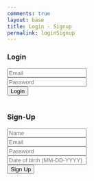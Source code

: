 ```yaml
---
comments: true
layout: base
title: Login - Signup
permalink: loginSignup
---
```


<div class="login-container">
    <div class="card">
        <h3>Login</h3>
        <div class="Email">
            <input id="signInEmailInput" class="input" placeholder="Email">
        </div>
        <div class="Password">
            <input id="signInPasswordInput" class="input" placeholder="Password">
        </div>
        <div class="Buttons">
            <button class="signInButton" onclick="login_user()">Login</button>
        </div>
    </div>
</div>

<br>

<div class="login-container">
    <div class="card2">
        <h3>Sign-Up</h3>
        <div class="Name">
            <input id="signUpNameInput" class="input" placeholder="Name">
        </div>
        <div class="Email">
            <input id="signUpEmailInput" class="input" placeholder="Email">
        </div>
        <div class="Password">
            <input id="signUpPasswordInput" type="password" class="input" placeholder="Password">
        </div>
        <div class="Dob">
            <input id="signUpDobInput" class="input" placeholder="Date of birth (MM-DD-YYYY)">
        </div>
        <div class="Buttons">
            <button class="signUpButton" onclick="signup_user()">Sign Up</button>
        </div>
    </div>
</div>


<script>

    function signup_user() {
        var requestOptions = {
            method: 'POST',
            mode: 'cors',
            cache: 'no-cache',
            credentials: 'include',
        };

        let fetchName = document.getElementById("signUpNameInput").value;
        let fetchEmail = document.getElementById("signUpEmailInput").value;
        let fetchPassword = document.getElementById("signUpPasswordInput").value;
        let fetchDob = document.getElementById("signUpDobInput").value;

        let requestURL = `http://localhost:8085/api/person/post?email=${fetchEmail}&password=${fetchPassword}&name=${fetchName}&dob=${fetchDob}`;
        console.log(requestURL)

        fetch(requestURL, requestOptions)
        .then(response => {
                if (!response.ok) {
                    return response.text().then(errorMsg => {
                        alert('Error: ' + errorMsg);
                    });
                }
                // Success!!!
                alert("Signup Complete");
                location.reload();
                // Redirect to Database location
            })
            .catch(error => {
                alert('An unexpected error occurred: ' + error.message);
            });
    }

    function login_user() {
        var myHeaders = new Headers();
        myHeaders.append("Content-Type", "application/json");

        var raw = JSON.stringify({
            "email": document.getElementById("signInEmailInput").value,
            "password": document.getElementById("signInPasswordInput").value

            // For quick testing
            //"email": "toby@gmail.com",
            //"password": "123Toby!"
        });
        console.log(raw);

        var requestOptions = {
            method: 'POST',
            headers: myHeaders,
            credentials: 'include',  // Include this line for cross-origin requests with credentials
            body: raw,
            redirect: 'follow'
        };

        fetch("http://localhost:8085/authenticate", requestOptions)
        .then(response => {
            if (!response.ok) {
                const errorMsg = 'Login error: ' + response.status;
                console.log(errorMsg);

                switch (response.status) {
                    case 401:
                        alert("Incorrect username or password");
                        break;
                    case 403:
                        alert("Access forbidden. You do not have permission to access this resource.");
                        break;
                    case 404:
                        alert("User not found. Please check your credentials.");
                        break;
                    // Add more cases for other status codes as needed
                    default:
                        alert("Login failed. Please try again later.");
                }

                return Promise.reject('Login failed');
            }
            return response.text()
        })
        .then(result => {
            console.log(result);
            window.location.href = "http://127.0.0.1:4100/Login-Lesson/account";
        })
        .catch(error => console.error('Error during login:', error));

    }

</script>